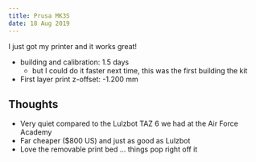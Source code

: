 ```yaml
---
title: Prusa MK3S
date: 18 Aug 2019
---
```


I just got my printer and it works great!

- building and calibration: 1.5 days
    - but I could do it faster next time, this was the first building the kit
- First layer print z-offset: -1.200 mm

## Thoughts

- Very quiet compared to the Lulzbot TAZ 6 we had at the Air Force Academy
- Far cheaper ($800 US) and just as good as Lulzbot
- Love the removable print bed ... things pop right off it
